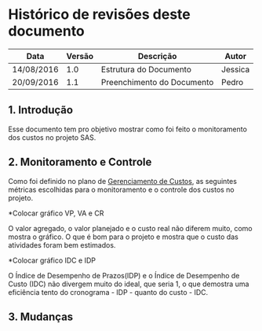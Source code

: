 # Histórico de revisões deste documento

|Data|Versão|Descrição|Autor|
|----|------|---------|-------|
| 14/08/2016| 1.0 |Estrutura do Documento |Jessica |
| 20/09/2016| 1.1 |Preenchimento do Documento |Pedro|

## 1. Introdução
Esse documento tem pro objetivo mostrar como foi feito o monitoramento dos custos no projeto SAS.

## 2. Monitoramento e Controle
Como foi definido no plano de [Gerenciamento de Custos](https://github.com/fga-gpp-mds/2016.2-SAS_FGA/wiki/Gerenciamento-de-Custos), as seguintes métricas escolhidas para o monitoramento e o controle dos custos no projeto.

*Colocar gráfico VP, VA e CR

O valor agregado, o valor planejado e o custo real não diferem muito, como mostra o gráfico. O que é bom para o projeto e mostra que o custo das atividades foram bem estimados.

*Colocar gráfico IDC e IDP

O Índice de Desempenho de Prazos(IDP) e o Índice de Desempenho de Custo (IDC) não divergem muito do ideal, que seria 1, o que demostra uma eficiência tento do cronograma - IDP - quanto do custo - IDC.

## 3. Mudanças
